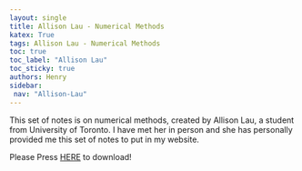 ```yaml
---
layout: single
title: Allison Lau - Numerical Methods
katex: True
tags: Allison Lau - Numerical Methods
toc: true
toc_label: "Allison Lau"
toc_sticky: true
authors: Henry
sidebar:
 nav: "Allison-Lau"
---
```


This set of notes is on numerical methods, created by Allison Lau, a student from University of Toronto. I have met her in person and she has personally provided me this set of notes to put in my website. 

Please Press [HERE]({{site.url}}/assets/csc336.pdf) to download!
